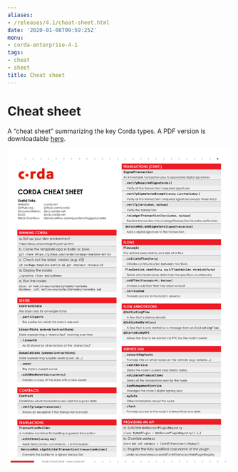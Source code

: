 ```yaml
---
aliases:
- /releases/4.1/cheat-sheet.html
date: '2020-01-08T09:59:25Z'
menu:
- corda-enterprise-4-1
tags:
- cheat
- sheet
title: Cheat sheet
---
```



# Cheat sheet

A “cheat sheet” summarizing the key Corda types. A PDF version is downloadable [here](_static/corda-cheat-sheet.pdf).

![cheatsheet](resources/cheatsheet.jpg "cheatsheet")
